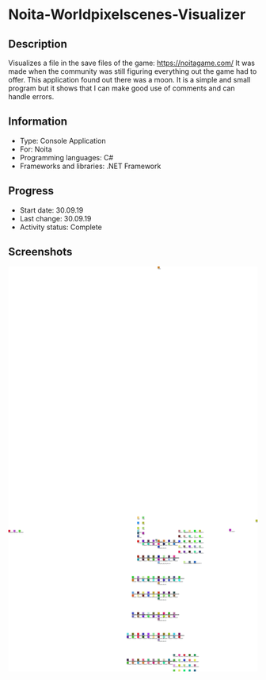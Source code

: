 # Noita-Worldpixelscenes-Visualizer
 
## Description
Visualizes a file in the save files of the game: https://noitagame.com/
It was made when the community was still figuring everything out the game had to offer.
This application found out there was a moon.
It is a simple and small program but it shows that I can make good use of comments and can handle errors.


## Information
- Type: Console Application
- For: Noita
- Programming languages: C#
- Frameworks and libraries: .NET Framework


## Progress
- Start date: 30.09.19
- Last change: 30.09.19
- Activity status: Complete


## Screenshots
![Output](/Screenshots/Output.png)
